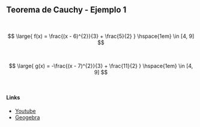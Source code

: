 ## Teorema de Cauchy - Ejemplo 1

<br>

$$
    \large{
        f(x) = \frac{(x - 6)^{2}}{3} + \frac{5}{2}
    }
    \hspace{1em}
    \in [4, 9]
$$

<br>

$$
    \large{
        g(x) = -\frac{(x - 7)^{2}}{3} + \frac{11}{2}
    }
    \hspace{1em}
    \in [4, 9]
$$

<br>

#### Links

- [Youtube](https://www.youtube.com/watch?v=rFLylhq1Npo)
- [Geogebra](https://www.geogebra.org/calculator/dgjhcskn)